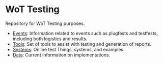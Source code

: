 # WoT Testing
Repository for WoT Testing purposes.

* [Events](events/README.md): Information related to events such as plugfests
  and testfests, including both logistics and results.
* [Tools](tools/README.md): Set of tools to assist with testing and generation
  of reports.
* [Systems](systems/README.md): Online test Things, systems, and examples.
* [Data](data/README.md): Current information on implementations.

